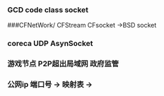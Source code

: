 ### GCD code class socket


###CFNetWork/ CFStream CFsocket ->BSD socket

### coreca UDP AsynSocket 

###  游戏节点  P2P超出局域网  政府监管

###  公网ip 端口号 -> 映射表 -> 